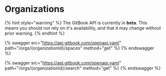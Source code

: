 # Organizations

{% hint style="warning" %}
The GitBook API is currently in **beta**. This means you should not rely on it's availability, and that it may change without prior warning.
{% endhint %}

{% swagger src="https://api.gitbook.com/openapi.yaml" path="/orgs/{organizationId}/spaces" method="get" %}
{% endswagger %}

{% swagger src="https://api.gitbook.com/openapi.yaml" path="/orgs/{organizationId}/search" method="get" %}
{% endswagger %}
